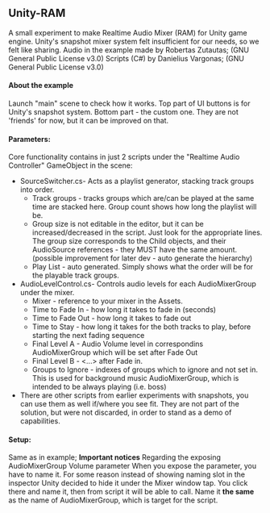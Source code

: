 ## Unity-RAM
A small experiment to make Realtime Audio Mixer (RAM) for Unity game engine. Unity's snapshot mixer system felt insufficient for our needs, so we felt like sharing.
Audio in the example made by Robertas Zutautas; (GNU General Public License v3.0)
Scripts (C#) by Danielius Vargonas; (GNU General Public License v3.0)


#### About the example
Launch "main" scene to check how it works.
Top part of UI buttons is for Unity's snapshot system.
Bottom part - the custom one.
They are not 'friends' for now, but it can be improved on that.


#### Parameters:
Core functionality contains in just 2 scripts under the "Realtime Audio Controller" GameObject in the scene:
- SourceSwitcher.cs- Acts as a playlist generator, stacking track groups into order.
  - Track groups - tracks groups which are/can be played at the same time are stacked here. Group count shows how long the playlist will be.
  - Group size is not editable in the editor, but it can be increased/decreased in the script. Just look for the appropriate lines. The group size corresponds to the Child objects, and their AudioSource references - they MUST have the same amount. (possible improvement for later dev - auto generate the hierarchy)
  - Play List - auto generated. Simply shows what the order will be for the playable track groups.
- AudioLevelControl.cs- Controls audio levels for each AudioMixerGroup under the mixer.
  - Mixer - reference to your mixer in the Assets.
  - Time to Fade In - how long it takes to fade in (seconds)
  - Time to Fade Out - how long it takes to fade out
  - Time to Stay - how long it takes for the both tracks to play, before starting the next fading sequence
  - Final Level A - Audio Volume level in correspondins AudioMixerGroup which will be set after Fade Out
  - Final Level B - <...> after Fade in.
  - Groups to Ignore - indexes of groups which to ignore and not set in. This is used for background music AudioMixerGroup, which is intended to be always playing (i.e. boss)
- There are other scripts from earlier experiments with snapshots, you can use them as well if/where you see fit. They are not part of the solution, but were not discarded, in order to stand as a demo of capabilities.


#### Setup:
Same as in example;
**Important notices**
Regarding the exposing AudioMixerGroup Volume parameter
When you expose the parameter, you have to name it. For some reason instead of showing naming slot in the inspector Unity decided to hide it under the Mixer window tap. You click there and name it, then from script it will be able to call. Name it **the same** as the name of AudioMixerGroup, which is target for the script.
